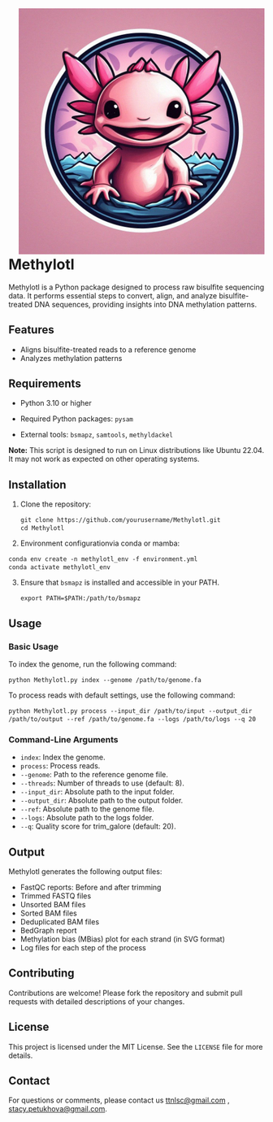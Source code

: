 <div style="float: right; margin-left: 20px;">   <img src="img/logo.jpg" alt="Methylotl" width="500"> </div>

# Methylotl



Methylotl is a Python package designed to process raw bisulfite sequencing data. It performs essential steps to convert, align, and analyze bisulfite-treated DNA sequences, providing insights into DNA methylation patterns.

## Features

- Aligns bisulfite-treated reads to a reference genome
- Analyzes methylation patterns

## Requirements

- Python 3.10 or higher

- Required Python packages: `pysam`

- External tools: `bsmapz`, `samtools`, `methyldackel`

**Note:** This script is designed to run on Linux distributions like Ubuntu 22.04. It may not work as expected on other operating systems.

## Installation

1. Clone the repository:

   ```{bash}
   git clone https://github.com/yourusername/Methylotl.git
   cd Methylotl
   ```

2.  Environment configurationvia conda or mamba:

   ```{bash}
   conda env create -n methylotl_env -f environment.yml
   conda activate methylotl_env
   ```

3. Ensure that `bsmapz` is installed and accessible in your PATH.

   ```{bash}
   export PATH=$PATH:/path/to/bsmapz
   ```

   

## Usage

### Basic Usage

To index the genome, run the following command:

```{bash}
python Methylotl.py index --genome /path/to/genome.fa
```
To process reads with default settings, use the following command:

```{bash}
python Methylotl.py process --input_dir /path/to/input --output_dir /path/to/output --ref /path/to/genome.fa --logs /path/to/logs --q 20
```

### Command-Line Arguments

- `index`: Index the genome.
- `process`: Process reads.
- `--genome`: Path to the reference genome file.
- `--threads`: Number of threads to use (default: 8).
- `--input_dir`: Absolute path to the input folder.
- `--output_dir`: Absolute path to the output folder.
- `--ref`: Absolute path to the genome file.
- `--logs`: Absolute path to the logs folder.
- `--q`: Quality score for trim_galore (default: 20).

## Output

Methylotl generates the following output files:

- FastQC reports: Before and after trimming
- Trimmed FASTQ files
- Unsorted BAM files
- Sorted BAM files
- Deduplicated BAM files
- BedGraph report
- Methylation bias (MBias) plot for each strand (in SVG format)
- Log files for each step of the process

## Contributing

Contributions are welcome! Please fork the repository and submit pull requests with detailed descriptions of your changes.

## License

This project is licensed under the MIT License. See the `LICENSE` file for more details.

## Contact

For questions or comments, please contact us ttnlsc@gmail.com , stacy.petukhova@gmail.com.
